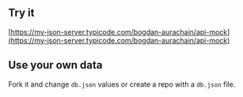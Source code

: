 ## Try it

[https://my-json-server.typicode.com/bogdan-aurachain/api-mock](https://my-json-server.typicode.com/bogdan-aurachain/api-mock)

## Use your own data

Fork it and change `db.json` values or create a repo with a `db.json` file.
